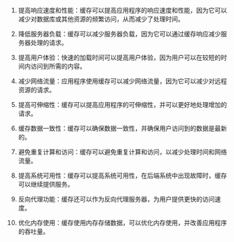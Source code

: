 

1. 提高响应速度和性能：缓存可以提高应用程序的响应速度和性能，因为它可以减少对数据库或其他资源的频繁访问，从而减少了处理时间。

2. 降低服务器负载：缓存可以减少服务器负载，因为它可以通过缓存响应减少服务器处理的请求。

3. 提高用户体验：快速的加载时间可以提高用户体验，因为用户可以在较短的时间内访问到所需的内容。

4. 减少网络流量：应用程序使用缓存可以减少网络流量，因为它可以减少对远程资源的请求。

5. 提高可伸缩性：缓存可以提高应用程序的可伸缩性，并可以更好地处理增加的请求。

6. 缓存数据一致性：缓存可以确保数据一致性，并确保用户访问到的数据是最新的。

7. 避免重复计算和访问：缓存可以避免重复计算和访问，以减少处理时间和网络流量。

8. 提高系统可用性：缓存可以提高系统可用性，在后端系统中出现故障时，缓存可以继续提供服务。

9. 反向代理功能：缓存还可以作为反向代理服务器，为用户提供更快的访问速度。

10. 优化内存使用：缓存使用内存存储数据，可以优化内存使用，并改善应用程序的吞吐量。